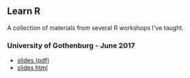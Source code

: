 ## Learn R

A collection of materials from several R workshops I've taught.

### University of Gothenburg - June 2017
- [slides (pdf)](../learn-r/slides/intro-data-analysis-and-reporting-with-r-GU.pdf)
- [slides html](../learn-r/slides/intro-data-analysis-and-reporting-with-r-GU.html)
